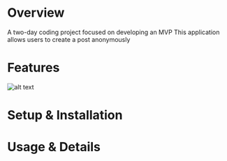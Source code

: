 # Overview
A two-day coding project focused on developing an MVP
This application allows users to create a post anonymously

# Features
![alt text](https://i.ibb.co/CJGgLb5/Screen-Shot-2021-09-09-at-11-10-11-AM.png)

# Setup & Installation

# Usage & Details
